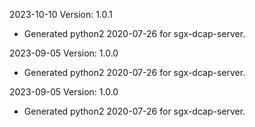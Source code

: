 2023-10-10 Version: 1.0.1
- Generated python2 2020-07-26 for sgx-dcap-server.

2023-09-05 Version: 1.0.0
- Generated python2 2020-07-26 for sgx-dcap-server.

2023-09-05 Version: 1.0.0
- Generated python2 2020-07-26 for sgx-dcap-server.

